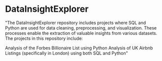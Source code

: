 # DataInsightExplorer
"The DataInsightExplorer repository includes projects where SQL and Python are used for data cleaning, preprocessing, and visualization. These processes enable the extraction of valuable insights from various datasets. The projects in this repository include:

Analysis of the Forbes Billionaire List using Python
Analysis of UK Airbnb Listings (specifically in London) using both SQL and Python"
